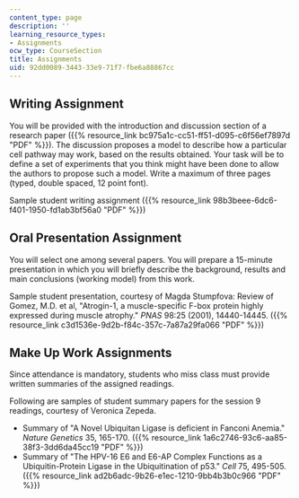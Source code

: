 ```yaml
---
content_type: page
description: ''
learning_resource_types:
- Assignments
ocw_type: CourseSection
title: Assignments
uid: 92dd0089-3443-33e9-71f7-fbe6a88867cc
---
```


Writing Assignment
------------------

You will be provided with the introduction and discussion section of a research paper ({{% resource_link bc975a1c-cc51-ff51-d095-c6f56ef7897d "PDF" %}}). The discussion proposes a model to describe how a particular cell pathway may work, based on the results obtained. Your task will be to define a set of experiments that you think might have been done to allow the authors to propose such a model. Write a maximum of three pages (typed, double spaced, 12 point font).

Sample student writing assignment ({{% resource_link 98b3beee-6dc6-f401-1950-fd1ab3bf56a0 "PDF" %}})

Oral Presentation Assignment
----------------------------

You will select one among several papers. You will prepare a 15-minute presentation in which you will briefly describe the background, results and main conclusions (working model) from this work.

Sample student presentation, courtesy of Magda Stumpfova: Review of Gomez, M.D. et al, "Atrogin-1, a muscle-specific F-box protein highly expressed during muscle atrophy." _PNAS_ 98:25 (2001), 14440-14445. ({{% resource_link c3d1536e-9d2b-f84c-357c-7a87a29fa066 "PDF" %}})

Make Up Work Assignments
------------------------

Since attendance is mandatory, students who miss class must provide written summaries of the assigned readings.

Following are samples of student summary papers for the session 9 readings, courtesy of Veronica Zepeda.

*   Summary of "A Novel Ubiquitan Ligase is deficient in Fanconi Anemia." _Nature Genetics_ 35, 165-170. ({{% resource_link 1a6c2746-93c6-aa85-38f3-3dd6da45cc19 "PDF" %}})
*   Summary of "The HPV-16 E6 and E6-AP Complex Functions as a Ubiquitin-Protein Ligase in the Ubiquitination of p53." _Cell_ 75, 495-505. ({{% resource_link ad2b6adc-9b26-e1ec-1210-9bb4b3b0c966 "PDF" %}})